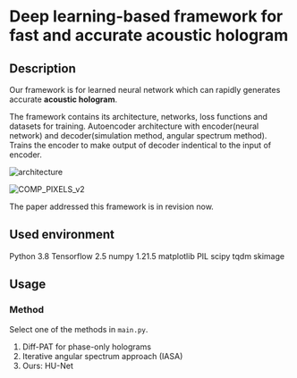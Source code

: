 # Deep learning-based framework for fast and accurate acoustic hologram

## Description
Our framework is for learned neural network which can rapidly generates accurate **acoustic hologram**.

The framework contains its architecture, networks, loss functions and datasets for training.
Autoencoder architecture with encoder(neural network) and decoder(simulation method, angular spectrum method).
Trains the encoder to make output of decoder indentical to the input of encoder.

![architecture](https://user-images.githubusercontent.com/70740386/197447338-8e6e0858-f8a6-49f1-a460-f4be6d41442f.png)

![COMP_PIXELS_v2](https://user-images.githubusercontent.com/70740386/197447207-ec1ddfa7-1f4d-440c-9b11-b0f9ab3ae54c.png)

The paper addressed this framework is in revision now.


## Used environment
Python 3.8
Tensorflow 2.5
numpy 1.21.5
matplotlib
PIL
scipy
tqdm
skimage

## Usage
### Method
Select one of the methods in `main.py`.
1) Diff-PAT for phase-only holograms
2) Iterative angular spectrum approach (IASA)
3) Ours: HU-Net

